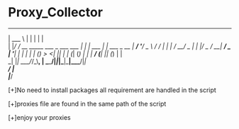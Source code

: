 # Proxy_Collector

______                                _ _           _             
| ___ \                              | | |         | |            
| |_/ / __ _____  ___   _    ___ ___ | | | ___  ___| |_ ___  _ __ 
|  __/ '__/ _ \ \/ / | | |  / __/ _ \| | |/ _ \/ __| __/ _ \| '__|
| |  | | | (_) >  <| |_| | | (_| (_) | | |  __/ (__| || (_) | |   
\_|  |_|  \___/_/\_\\__, |  \___\___/|_|_|\___|\___|\__\___/|_|   
                     __/ |                                        
                    |___/            

[+]No need to install packages
all requirement are handled in the script

[+]proxies file are found in the same path of the script

[+]enjoy your proxies
